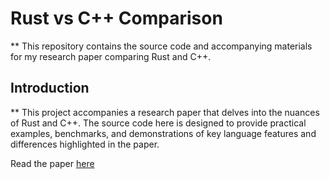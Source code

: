 # Rust vs C++ Comparison

** This repository contains the source code and accompanying materials for my research paper comparing Rust and C++.

## Introduction

** This project accompanies a research paper that delves into the nuances of Rust and C++. The source code here is designed to provide practical examples, benchmarks, and demonstrations of key language features and differences highlighted in the paper.

Read the paper [here](opastpublishers.com/open-access-articles/rust-vs-c-a-battle-of-speed-and-efficiency.pdf)
